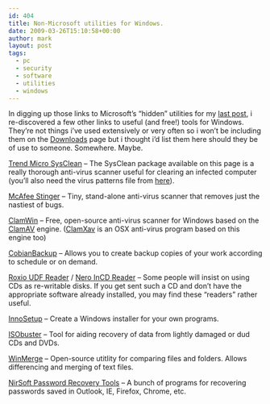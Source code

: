 ```yaml
---
id: 404
title: Non-Microsoft utilities for Windows.
date: 2009-03-26T15:10:58+00:00
author: mark
layout: post
tags:
  - pc
  - security
  - software
  - utilities
  - windows
---
```

In digging up those links to Microsoft&#8217;s &#8220;hidden&#8221; utilities for my [last post](http://www.sallonoroff.co.uk/blog/2009/03/microsoft-add-ins-add-ons/), i re-discovered a few other links to useful (and free!) tools for Windows. They&#8217;re not things i&#8217;ve used extensively or very often so i won&#8217;t be including them on the [Downloads](http://www.sallonoroff.co.uk/blog/downloads/) page but i thought i&#8217;d list them here should they be of use to someone. Somewhere. Maybe.

[Trend Micro SysClean](http://www.trendmicro.com/download/dcs.asp) &#8211; The SysClean package available on this page is a really thorough anti-virus scanner useful for clearing an infected computer (you&#8217;ll also need the virus patterns file from [here](http://www.trendmicro.com/download/pattern.asp)).

[McAfee Stinger](http://vil.nai.com/vil/stinger/) &#8211; Tiny, stand-alone anti-virus scanner that removes just the nastiest of bugs.

[ClamWin](http://www.clamwin.com/) &#8211; Free, open-source anti-virus scanner for Windows based on the [ClamAV](http://www.clamav.net/) engine. ([ClamXav](http://www.clamxav.com/) is an OSX anti-virus program based on this engine too)

[CobianBackup](http://www.educ.umu.se/~cobian/cobianbackup.htm) &#8211; Allows you to create backup copies of your work according to schedule or on demand.

[Roxio UDF Reader](http://www.roxio.com/enu/support/udf/software_updates.html) / [Nero InCD Reader](http://www.nero.com/enu/downloads-nero9-tools-utilities.html#tab1) &#8211; Some people will insist on using CDs as re-writable disks. If you get sent such a CD and don&#8217;t have the appropriate software already installed, you may find these &#8220;readers&#8221; rather useful.

[InnoSetup](http://www.jrsoftware.org/isinfo.php) &#8211; Create a Windows installer for your own programs.

[ISObuster](http://www.isobuster.com/isobuster.php) &#8211; Tool for aiding recovery of data from lightly damaged or dud CDs and DVDs.

[WinMerge](http://winmerge.org/) &#8211; Open-source utitlity for comparing files and folders. Allows differencing and merging of text files.

[NirSoft Password Recovery Tools](http://www.nirsoft.net/password_recovery_tools.html) &#8211; A bunch of programs for recovering passwords saved in Outlook, IE, Firefox, Chrome, etc.